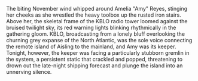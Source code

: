 The biting November wind whipped around Amelia "Amy" Reyes, stinging her cheeks as she wrestled the heavy toolbox up the rusted iron stairs. Above her, the skeletal frame of the KBLO radio tower loomed against the bruised twilight sky, its red warning lights blinking rhythmically in the gathering gloom.  KBLO, broadcasting from a lonely bluff overlooking the churning grey expanse of the North Atlantic, was the sole voice connecting the remote island of Aisling to the mainland, and Amy was its keeper.  Tonight, however, the keeper was facing a particularly stubborn gremlin in the system, a persistent static that crackled and popped, threatening to drown out the late-night shipping forecast and plunge the island into an unnerving silence.
